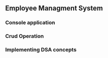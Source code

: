 ## Employee Managment System
### Console application
### Crud Operation 
### Implementing DSA concepts 
